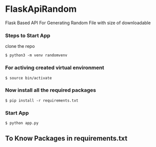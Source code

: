 # FlaskApiRandom
Flask Based API For Generating Random File with size of downloadable

### Steps to Start App

clone the repo
```
$ python3 -m venv randomvenv
```
### For activing created virtual environment
```
$ source bin/activate   
```
### Now install all the required packages
```
$ pip install -r requirements.txt
```
### Start App
```
$ python app.py
```
## To Know Packages in requirements.txt
